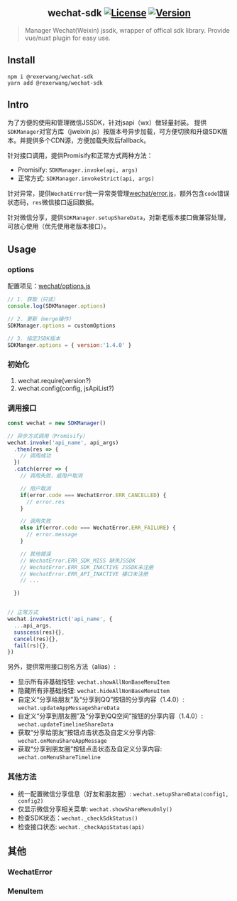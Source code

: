 <h2 align="center">
wechat-sdk
<a href="https://www.npmjs.com/package/@rexerwang/wechat-sdk"><img src="https://img.shields.io/npm/l/@rexerwang/wechat-sdk.svg" alt="License"></a>
<a href="https://www.npmjs.com/package/@rexerwang/wechat-sdk"><img src="https://img.shields.io/npm/v/@rexerwang/wechat-sdk.svg" alt="Version"></a>
</h2>

> Manager Wechat(Weixin) jssdk, wrapper of offical sdk library. Provide vue/nuxt plugin for easy use.

## Install

```
npm i @rexerwang/wechat-sdk
yarn add @rexerwang/wechat-sdk
```

## Intro

为了方便的使用和管理微信JSSDK，针对jsapi（wx）做轻量封装。
提供`SDKManager`对官方库（jweixin.js）按版本号异步加载，可方便切换和升级SDK版本。并提供多个CDN源，方便加载失败后fallback。   

针对接口调用，提供Promisify和正常方式两种方法：
 - Promisify: `SDKManager.invoke(api, args)`
 - 正常方式: `SDKManager.invokeStrict(api, args)`

针对异常，提供`WechatError`统一异常类管理[wechat/error.js](https://github.com/rexerwang/wechat-sdk/blob/master/wechat/error.js)，额外包含`code`错误状态码，`res`微信接口返回数据。

针对微信分享，提供`SDKManager.setupShareData`，对新老版本接口做兼容处理，可放心使用（优先使用老版本接口）。


## Usage

### options
配置项见：[wechat/options.js](https://github.com/rexerwang/wechat-sdk/blob/master/wechat/options.js#L4)

```js
// 1. 获取（只读）
console.log(SDKManager.options)

// 2. 更新（merge操作）
SDKManager.options = customOptions

// 3. 指定JSDK版本
SDKManger.options = { version:'1.4.0' }
```

### 初始化
1. wechat.require(version?)
2. wechat.config(config, jsApiList?)


### 调用接口

```js
const wechat = new SDKManager()

// 异步方式调用（Promisify）
wechat.invoke('api_name', api_args)
  .then(res => {
    // 调用成功
  })
  .catch(error => {
    // 调用失败，或用户取消

    // 用户取消
    if(error.code === WechatError.ERR_CANCELLED) {
      // error.res
    }

    // 调用失败
    else if(error.code === WechatError.ERR_FAILURE) {
      // error.message
    }

    // 其他错误
    // WechatError.ERR_SDK_MISS 缺失JSSDK
    // WechatError.ERR_SDK_INACTIVE JSSDK未注册
    // WechatError.ERR_API_INACTIVE 接口未注册
    // ...

  })


// 正常方式
wechat.invokeStrict('api_name', {
  ...api_args,
  susscess(res){},
  cancel(res){},
  fail(rs){},
})

```

另外，提供常用接口别名方法（alias）:

- 显示所有非基础按钮: `wechat.showAllNonBaseMenuItem`
- 隐藏所有非基础按钮: `wechat.hideAllNonBaseMenuItem`
- 自定义“分享给朋友”及“分享到QQ”按钮的分享内容（1.4.0）: `wechat.updateAppMessageShareData`
- 自定义“分享到朋友圈”及“分享到QQ空间”按钮的分享内容（1.4.0）: `wechat.updateTimelineShareData`
- 获取“分享给朋友”按钮点击状态及自定义分享内容: `wechat.onMenuShareAppMessage`
- 获取“分享到朋友圈”按钮点击状态及自定义分享内容: `wechat.onMenuShareTimeline`

### 其他方法
- 统一配置微信分享信息（好友和朋友圈）: `wechat.setupShareData(config1, config2)`
- 仅显示微信分享相关菜单: `wechat.showShareMenuOnly()`
- 检查SDK状态：`wechat._checkSdkStatus()`
- 检查接口状态: `wechat._checkApiStatus(api)`


## 其他

### WechatError

### MenuItem
